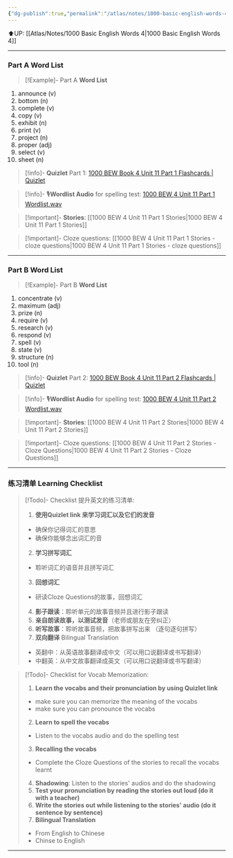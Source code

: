 ```yaml
---
{"dg-publish":true,"permalink":"/atlas/notes/1000-basic-english-words-4-unit-11/","noteIcon":""}
---
```


⬆️UP: [[Atlas/Notes/1000 Basic English Words 4\|1000 Basic English Words 4]]

---
### Part A Word List

> [!Example]- Part A **Word List**

1. announce (v)
2. bottom (n)
3. complete (v)
4. copy (v)
5. exhibit (n)
6. print (v)
7. project (n)
8. proper (adj)
9. select (v)
10. sheet (n)

> [!info]- **Quizlet** Part 1: [1000 BEW Book 4 Unit 11 Part 1 Flashcards | Quizlet]()

> [!info]- 🎙️**Wordlist Audio** for spelling test: [1000 BEW 4 Unit 11 Part 1 Wordlist.wav]()

> [!important]- **Stories**: [[1000 BEW 4 Unit 11 Part 1 Stories\|1000 BEW 4 Unit 11 Part 1 Stories]]

> [!important]- Cloze questions: [[1000 BEW 4 Unit 11 Part 1 Stories - cloze questions\|1000 BEW 4 Unit 11 Part 1 Stories - cloze questions]]

---
### Part B Word List

> [!Example]- Part B **Word List**

1. concentrate (v)
2. maximum (adj)
3. prize (n)
4. require (v)
5. research (v)
6. respond (v)
7. spell (v)
8. state (v)
9. structure (n)
10. tool (n)


> [!info]- **Quizlet** Part 2: [1000 BEW Book 4 Unit 11 Part 2 Flashcards | Quizlet]()

> [!info]- 🎙️**Wordlist Audio** for spelling test: [1000 BEW 4 Unit 11 Part 2 Wordlist.wav]()

> [!important]- **Stories**: [[1000 BEW 4 Unit 11 Part 2 Stories\|1000 BEW 4 Unit 11 Part 2 Stories]]

> [!important]- Cloze questions: [[1000 BEW 4 Unit 11 Part 2 Stories - Cloze Questions\|1000 BEW 4 Unit 11 Part 2 Stories - Cloze Questions]]


---- 
### 练习清单 Learning Checklist

> [!Todo]- Checklist 提升英文的练习清单:
> 1. **使用Quizlet link 来学习词汇以及它们的发音** 
>	- 确保你记得词汇的意思 
>	- 确保你能够念出词汇的音 
> 2. **学习拼写词汇** 
>	- 聆听词汇的语音并且拼写词汇 
> 3. **回想词汇**
>	- 研读Cloze Questions的故事，回想词汇 
> 4. **影子跟读**：聆听单元的故事音频并且进行影子跟读 
> 5. **亲自朗读故事，以测试发音**（老师或朋友在旁纠正）
> 6. **听写故事**：聆听故事音频，把故事拼写出来 （逐句逐句拼写）
> 7. **双向翻译** Bilingual Translation 
>	- 英翻中：从英语故事翻译成中文（可以用口说翻译或书写翻译）
>	- 中翻英：从中文故事翻译成英文（可以用口说翻译或书写翻译）

> [!Todo]- Checklist for Vocab Memorization:
> 
> 1. **Learn the vocabs and their pronunciation by using Quizlet link**
>	- make sure you can memorize the meaning of the vocabs
>	- make sure you can pronounce the vocabs
> 2. **Learn to spell the vocabs**
>	- Listen to the vocabs audio and do the spelling test
> 3. **Recalling the vocabs**
>	- Complete the Cloze Questions of the stories to recall the vocabs learnt
> 4. **Shadowing**: Listen to the stories' audios and do the shadowing
> 5. **Test your pronunciation by reading the stories out loud (do it with a teacher)**
> 6. **Write the stories out while listening to the stories' audio (do it sentence by sentence)**
> 7. **Bilingual Translation** 
> 	- From English to Chinese
> 	- Chinse to English


---

